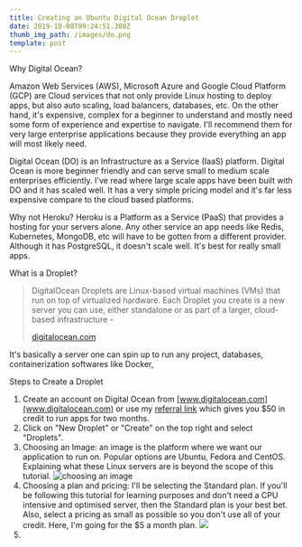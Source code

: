 ```yaml
---
title: Creating an Ubuntu Digital Ocean Droplet
date: 2019-10-08T09:24:51.308Z
thumb_img_path: /images/do.png
template: post
---
```



Why Digital Ocean?

Amazon Web Services (AWS), Microsoft Azure and Google Cloud Platform (GCP) are Cloud services that not only provide Linux hosting to deploy apps, but also auto scaling, load balancers, databases, etc. On the other hand, it's expensive, complex for a beginner to understand and mostly need some form of experience and expertise to navigate. I'll recommend them for very large enterprise applications because they provide everything an app will most likely need.

Digital Ocean (DO) is an Infrastructure as a Service (IaaS) platform. Digital Ocean is more beginner friendly and can serve small to medium scale enterprises efficiently. I've read where large scale apps have been built with DO and it has scaled well. It has a very simple pricing model and it's far less expensive compare to the cloud based platforms.

Why not Heroku? Heroku is a Platform as a Service (PaaS) that provides a hosting for your servers alone. Any other service an app needs like Redis, Kubernetes, MongoDB, etc will have to be gotten from a  different provider. Although it has PostgreSQL, it doesn't scale well. It's best for really small apps.

What is a Droplet?

> DigitalOcean Droplets are Linux-based virtual machines (VMs) that run on top of virtualized hardware. Each Droplet you create is a new server you can use, either standalone or as part of a larger, cloud-based infrastructure - 
>
> [digitalocean.com](digitalocean.com)
>
>

It's basically a server one can spin up to run any project, databases, containerization softwares like Docker, 

Steps to Create a Droplet

1. Create an account on Digital Ocean from [www.digitalocean.com](www.digitalocean.com) or use my [referral link](https://m.do.co/c/fdf6b4e6a1b9) which gives you $50 in credit to run apps for two months.
2. Click on "New Droplet" or "Create" on the top right and select "Droplets".
3. Choosing an Image: an image is the platform where we want our application to run on. Popular options are Ubuntu, Fedora and CentOS. Explaining what these Linux servers are is beyond the scope of this tutorial.
   ![choosing an image](/images/screenshot-2019-10-08-at-11.20.30-am.png)
4. Choosing a plan and pricing: I'll be selecting the Standard plan. If you'll be following this tutorial for learning purposes and don't need a CPU intensive and optimised server, then the Standard plan is your best bet. Also, select a pricing as small as possible so you don't use all of your credit. Here, I'm going for the $5 a month plan.
   ![](/images/screenshot-2019-10-08-at-11.32.03-am.png)
5.

